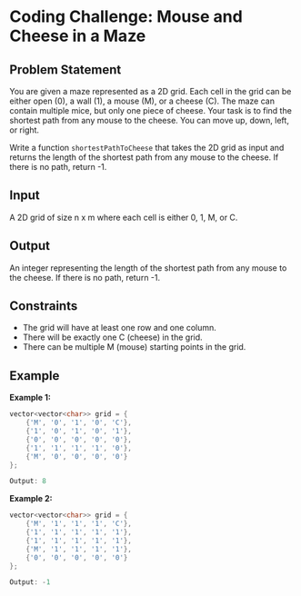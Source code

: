# Coding Challenge: Mouse and Cheese in a Maze

## Problem Statement
You are given a maze represented as a 2D grid. Each cell in the grid can be either open (0), a wall (1), a mouse (M), or a cheese (C). The maze can contain multiple mice, but only one piece of cheese. Your task is to find the shortest path from any mouse to the cheese. You can move up, down, left, or right.

Write a function `shortestPathToCheese` that takes the 2D grid as input and returns the length of the shortest path from any mouse to the cheese. If there is no path, return -1.

## Input
A 2D grid of size n x m where each cell is either 0, 1, M, or C.

## Output
An integer representing the length of the shortest path from any mouse to the cheese. If there is no path, return -1.

## Constraints
- The grid will have at least one row and one column.
- There will be exactly one C (cheese) in the grid.
- There can be multiple M (mouse) starting points in the grid.

## Example

**Example 1:**
```cpp
vector<vector<char>> grid = {
    {'M', '0', '1', '0', 'C'},
    {'1', '0', '1', '0', '1'},
    {'0', '0', '0', '0', '0'},
    {'1', '1', '1', '1', '0'},
    {'M', '0', '0', '0', '0'}
};

Output: 8
```

**Example 2:**
```cpp
vector<vector<char>> grid = {
    {'M', '1', '1', '1', 'C'},
    {'1', '1', '1', '1', '1'},
    {'1', '1', '1', '1', '1'},
    {'M', '1', '1', '1', '1'},
    {'0', '0', '0', '0', '0'}
};

Output: -1
```